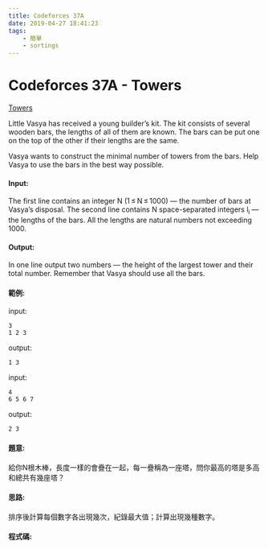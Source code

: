 ```yaml
---
title: Codeforces 37A
date: 2019-04-27 18:41:23
tags:
    - 簡單
    - sortings
---
```

# Codeforces 37A - Towers
[Towers](https://codeforces.com/problemset/problem/37/A)

Little Vasya has received a young builder’s kit. The kit consists of several wooden bars, the lengths of all of them are known. The bars can be put one on the top of the other if their lengths are the same.
<!-- more -->
Vasya wants to construct the minimal number of towers from the bars. Help Vasya to use the bars in the best way possible.

#### Input:
The first line contains an integer N (1 ≤ N ≤ 1000) — the number of bars at Vasya’s disposal. The second line contains N space-separated integers l<sub>i</sub> — the lengths of the bars. All the lengths are natural numbers not exceeding 1000.

#### Output:
In one line output two numbers — the height of the largest tower and their total number. Remember that Vasya should use all the bars.

#### 範例:
input:
```
3
1 2 3
```
output:
```
1 3
```
input:
```
4
6 5 6 7
```
output:
```
2 3
```

#### 題意:
給你N根木棒，長度一樣的會疊在一起，每一疊稱為一座塔，問你最高的塔是多高和總共有幾座塔？

#### 思路:
排序後計算每個數字各出現幾次，紀錄最大值；計算出現幾種數字。

#### 程式碼:
<script src="https://gist.github.com/Daviswww/fa84e180769bcd1b2ba6b72bd859c455.js"></script>
